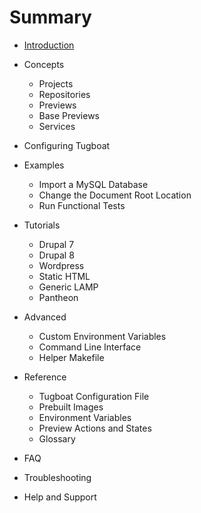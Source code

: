 # Summary

* [Introduction](README.md)

* Concepts

  * Projects
  * Repositories
  * Previews
  * Base Previews
  * Services

* Configuring Tugboat

* Examples

  * Import a MySQL Database
  * Change the Document Root Location
  * Run Functional Tests

* Tutorials

  * Drupal 7
  * Drupal 8
  * Wordpress
  * Static HTML
  * Generic LAMP
  * Pantheon

* Advanced

  * Custom Environment Variables
  * Command Line Interface
  * Helper Makefile

* Reference

  * Tugboat Configuration File
  * Prebuilt Images
  * Environment Variables
  * Preview Actions and States
  * Glossary

* FAQ

* Troubleshooting

* Help and Support
